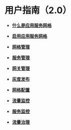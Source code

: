 # 用户指南（2.0）<a name="istio_01_0054_0"></a>

-   **[什么是应用服务网格](什么是应用服务网格-2-0.md)**  

-   **[启用应用服务网格](启用应用服务网格-2-0.md)**  

-   **[网格管理](网格管理-2-0.md)**  

-   **[服务管理](服务管理.md)**  

-   **[网关管理](网关管理.md)**  

-   **[灰度发布](灰度发布-2-0.md)**  

-   **[网格配置](网格配置.md)**  

-   **[流量监控](流量监控-2-0.md)**  

-   **[服务监控](服务监控.md)**  

-   **[流量治理](流量治理-2-0.md)**  


